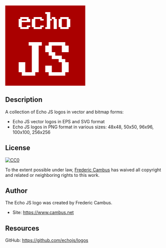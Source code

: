 [![Echo JS](https://raw.githubusercontent.com/echojs/logos/master/echojs-256px.png)](https://www.echojs.com)

## Description

A collection of Echo JS logos in vector and bitmap forms:

- Echo JS vector logos in EPS and SVG format
- Echo JS logos in PNG format in various sizes: 48x48, 50x50, 96x96, 100x100, 256x256

## License

[![CC0](https://licensebuttons.net/p/zero/1.0/88x31.png)](https://creativecommons.org/publicdomain/zero/1.0/)

To the extent possible under law, [Frederic Cambus](https://www.cambus.net) has waived all copyright and related or neighboring rights to this work.

## Author

The Echo JS logo was created by Frederic Cambus.

- Site: https://www.cambus.net

## Resources

GitHub: https://github.com/echojs/logos
